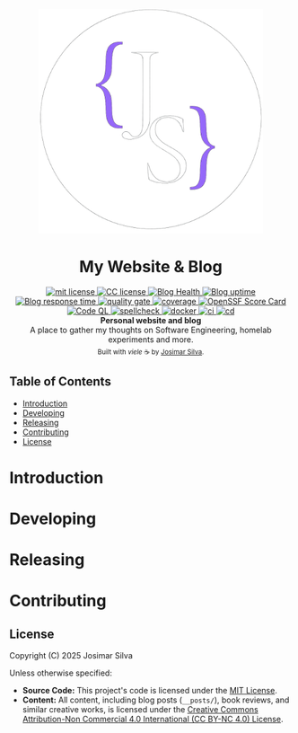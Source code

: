 <p align="center"><img src="docs/images/logo.png" height="400px" weight="400px" alt="homelab logo"></p>

<h1 align="center">My Website & Blog</h1>
<div align="center"> 
  <!-- MIT License -->
  <a href="./LICENSE-MIT">
    <img src="https://img.shields.io/badge/Source_Code-MIT-blue.svg" alt="mit license" />
  </a>
  <!-- CC License -->
  <a href="./LICENSE-CC-BY-NC">
    <img src="https://img.shields.io/badge/Content-CC%20BY--NC%204.0-lightgrey.svg" alt="CC license" />
  </a>
  <!-- Blog Health -->
  <a href="https://josimar-silva.com/">
    <img src="https://status.from-gondor.com/api/v1/endpoints/external_blog/health/badge.svg" alt="Blog Health" />
  </a>
  <!-- Blog uptime -->
  <a href="https://josimar-silva.com/">
    <img src="https://status.from-gondor.com/api/v1/endpoints/external_blog/uptimes/30d/badge.svg" alt="Blog uptime" />
  </a>
  <!-- Blog Response Time -->
  <a href="https://josimar-silva.com/">
    <img src="https://status.from-gondor.com/api/v1/endpoints/external_blog/response-times/30d/badge.svg" alt="Blog response time" />
  </a>
  <!-- Sonar Quality Gate -->
  <a href="https://sonarcloud.io/summary/new_code?id=josimar-silva_blog">
    <img src="https://sonarcloud.io/api/project_badges/measure?project=josimar-silva_blog&metric=alert_status&token=50ca459a4c40d5c9710c39c10d7c75a31c5a477d" alt="quality gate" />
  </a>
  <!-- Sonar Coverage -->
  <a href="https://sonarcloud.io/summary/new_code?id=josimar-silva_blog">
    <img src="https://sonarcloud.io/api/project_badges/measure?project=josimar-silva_blog&metric=coverage&token=50ca459a4c40d5c9710c39c10d7c75a31c5a477d" alt="coverage" />
  </a>
  <!-- OSSF Score Card -->
  <a href="https://scorecard.dev/viewer/?uri=github.com/josimar-silva/blog">
    <img src="https://img.shields.io/ossf-scorecard/github.com/josimar-silva/blog?label=openssf" alt="OpenSSF Score Card">
  </a>
  <!-- CodeQL Advanced -->
  <a href="https://github.com/josimar-silva/blog/actions/workflows/codeql.yaml">
    <img src="https://github.com/josimar-silva/blog/actions/workflows/codeql.yaml/badge.svg" alt="Code QL" />
  </a>
  <!-- Spell check -->
  <a href="https://github.com/josimar-silva/blog/actions/workflows/spellcheck.yaml">
    <img src="https://github.com/josimar-silva/blog/actions/workflows/spellcheck.yaml/badge.svg" alt="spellcheck" />
  </a>
  <!-- Docker Builds -->
  <a href="https://github.com/josimar-silva/blog/actions/workflows/docker.yaml">
    <img src="https://github.com/josimar-silva/blog/actions/workflows/docker.yaml/badge.svg" alt="docker" />
  </a>
  <!-- CI -->
  <a href="https://github.com/josimar-silva/blog/actions/workflows/ci.yaml">
    <img src="https://github.com/josimar-silva/blog/actions/workflows/ci.yaml/badge.svg" alt="ci" />
  </a>
  <!-- CD -->
  <a href="https://github.com/josimar-silva/blog/actions/workflows/cd.yaml">
    <img src="https://github.com/josimar-silva/blog/actions/workflows/cd.yaml/badge.svg" alt="cd" />
  </a>
</div>
<div align="center">
  <strong>Personal website and blog</strong>
</div>

<div align="center">
  A place to gather my thoughts on Software Engineering, homelab experiments and more.
</div>

<div align="center">
  <sub>Built with <i>viele</i> ☕️ by
  <a href="https://josimar-silva.com">Josimar Silva</a>.
</div>

## Table of Contents

- [Introduction](#introduction)
- [Developing](#developing)
- [Releasing](#releasing)
- [Contributing](#contributing)
- [License](#license)

# Introduction

# Developing

# Releasing

# Contributing

## License
Copyright (C) 2025 Josimar Silva

Unless otherwise specified:

*   **Source Code:** This project's code is licensed under the [MIT License](https://opensource.org/licenses/MIT).
*   **Content:** All content, including blog posts (`__posts/`), book reviews, and similar creative works, is licensed under the [Creative Commons Attribution-Non Commercial 4.0 International (CC BY-NC 4.0) License](https://creativecommons.org/licenses/by-nc/4.0/).

